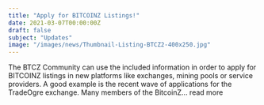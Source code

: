 ```yaml
---
title: "Apply for BITCOINZ Listings!"
date: 2021-03-07T00:00:00Z
draft: false
subject: "Updates"
image: "/images/news/Thumbnail-Listing-BTCZ2-400x250.jpg"
---
```


The BTCZ Community can use the included information in order to apply for BITCOINZ listings in new platforms like exchanges, mining pools or service providers. A good example is the recent wave of applications for the TradeOgre exchange. Many members of the BitcoinZ...
read more
